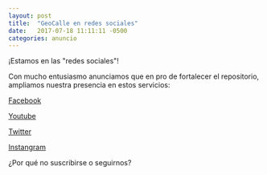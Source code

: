 ```yaml
---
layout: post
title:  "GeoCalle en redes sociales"
date:   2017-07-18 11:11:11 -0500
categories: anuncio
---
```



¡Estamos en las "redes sociales"!

Con mucho entusiasmo anunciamos que en pro de fortalecer el repositorio, ampliamos nuestra presencia en estos servicios:

[Facebook](https://www.facebook.com/profile.php?id=100019261123144&ref=bookmarks)

[Youtube](https://www.youtube.com/channel/UCgobU_ecA0Hh87jmlIFlvNA)

[Twitter](https://twitter.com/GeoCalleRepo)

[Instangram](https://www.instagram.com/geocalle.repo/)

¿Por qué no suscribirse o seguirnos?
